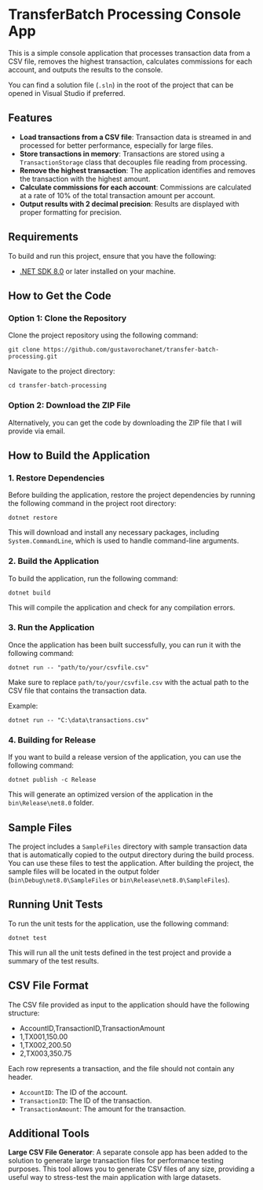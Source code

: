 # TransferBatch Processing Console App

This is a simple console application that processes transaction data from a CSV file, removes the highest transaction, calculates commissions for each account, and outputs the results to the console.

You can find a solution file (`.sln`) in the root of the project that can be opened in Visual Studio if preferred.

## Features

- **Load transactions from a CSV file**: Transaction data is streamed in and processed for better performance, especially for large files.
- **Store transactions in memory**: Transactions are stored using a `TransactionStorage` class that decouples file reading from processing.
- **Remove the highest transaction**: The application identifies and removes the transaction with the highest amount.
- **Calculate commissions for each account**: Commissions are calculated at a rate of 10% of the total transaction amount per account.
- **Output results with 2 decimal precision**: Results are displayed with proper formatting for precision.

## Requirements

To build and run this project, ensure that you have the following:

- [.NET SDK 8.0](https://dotnet.microsoft.com/download/dotnet/8.0) or later installed on your machine.

## How to Get the Code

### Option 1: Clone the Repository
Clone the project repository using the following command:

```
git clone https://github.com/gustavorochanet/transfer-batch-processing.git
```

Navigate to the project directory:

```
cd transfer-batch-processing
```

### Option 2: Download the ZIP File
Alternatively, you can get the code by downloading the ZIP file that I will provide via email.

## How to Build the Application
### 1. Restore Dependencies
Before building the application, restore the project dependencies by running the following command in the project root directory:

```
dotnet restore
```

This will download and install any necessary packages, including `System.CommandLine`, which is used to handle command-line arguments.

### 2. Build the Application
To build the application, run the following command:

```
dotnet build
```

This will compile the application and check for any compilation errors.

### 3. Run the Application
Once the application has been built successfully, you can run it with the following command:

```
dotnet run -- "path/to/your/csvfile.csv"
```

Make sure to replace `path/to/your/csvfile.csv` with the actual path to the CSV file that contains the transaction data.

Example:

```
dotnet run -- "C:\data\transactions.csv"
```

### 4. Building for Release
If you want to build a release version of the application, you can use the following command:

```
dotnet publish -c Release
```

This will generate an optimized version of the application in the `bin\Release\net8.0` folder.

## Sample Files
The project includes a `SampleFiles` directory with sample transaction data that is automatically copied to the output directory during the build process. You can use these files to test the application. After building the project, the sample files will be located in the output folder (`bin\Debug\net8.0\SampleFiles` or `bin\Release\net8.0\SampleFiles`).

## Running Unit Tests
To run the unit tests for the application, use the following command:

```
dotnet test
```

This will run all the unit tests defined in the test project and provide a summary of the test results.

## CSV File Format
The CSV file provided as input to the application should have the following structure:


- AccountID,TransactionID,TransactionAmount
- 1,TX001,150.00
- 1,TX002,200.50
- 2,TX003,350.75


Each row represents a transaction, and the file should not contain any header.

- `AccountID`: The ID of the account.
- `TransactionID`: The ID of the transaction.
- `TransactionAmount`: The amount for the transaction.



## Additional Tools

**Large CSV File Generator**: A separate console app has been added to the solution to generate large transaction files for performance testing purposes. This tool allows you to generate CSV files of any size, providing a useful way to stress-test the main application with large datasets.

